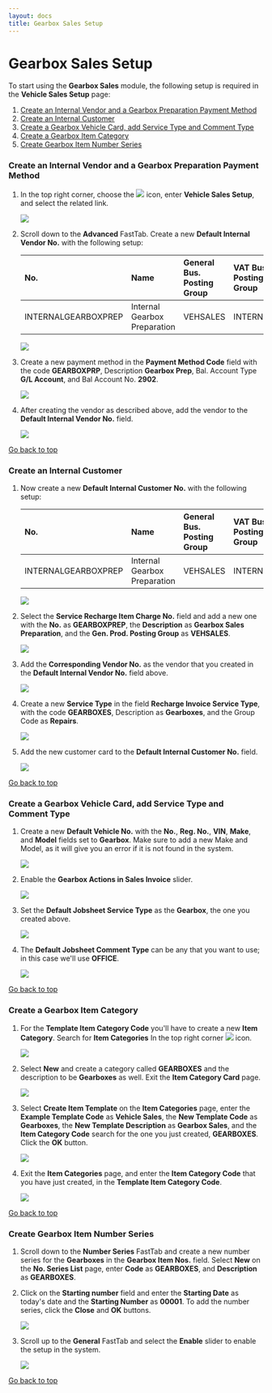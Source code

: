```yaml
---
layout: docs
title: Gearbox Sales Setup
---
```


<a name="top"></a>

# Gearbox Sales Setup
To start using the **Gearbox Sales** module, the following setup is required in the **Vehicle Sales Setup** page:

1. [Create an Internal Vendor and a Gearbox Preparation Payment Method](#create-an-internal-vendor-and-a-gearbox-preparation-payment-method)
2. [Create an Internal Customer](#create-an-internal-customer)
3. [Create a Gearbox Vehicle Card&#44; add Service Type and Comment Type](#create-a-gearbox-vehicle-card-add-service-type-and-comment-type)
4. [Create a Gearbox Item Category](#create-a-gearbox-item-category)
5. [Create Gearbox Item Number Series](#create-gearbox-item-number-series)

### Create an Internal Vendor and a Gearbox Preparation Payment Method
1. In the top right corner, choose the ![](media/search_icon.png) icon, enter **Vehicle Sales Setup**, and select the related link.

   ![](media/garagehive-gearbox-sales-setup1.gif)

2. Scroll down to the **Advanced** FastTab. Create a new **Default Internal Vendor No.** with the following setup:

   | No.                 | Name                         | General Bus. Posting Group | VAT Bus. Posting Group | Vendor Posting Group |
   | :------------------ | :--------------------------- | :------------------------- | :--------------------- | :------------------- |
   | INTERNALGEARBOXPREP | Internal Gearbox Preparation | VEHSALES                   | INTERNAL               | VEHSALES             |


     ![](media/garagehive-gearbox-sales-setup2.gif)

3. Create a new payment method in the **Payment Method Code** field with the code **GEARBOXPRP**, Description **Gearbox Prep**, Bal. Account Type **G/L Account**, and Bal Account No. **2902**. 

   ![](media/garagehive-gearbox-sales-setup3.gif)

4. After creating the vendor as described above, add the vendor to the **Default Internal Vendor No.** field.

   ![](media/garagehive-gearbox-sales-setup4.png)

[Go back to top](#top)

### Create an Internal Customer
1. Now create a new **Default Internal Customer No.** with the following setup:

   | No.                 | Name                         | General Bus. Posting Group | VAT Bus. Posting Group | Customer Posting Group | Promote Sell-to Cust. on Invoice |
   | :------------------ | :--------------------------- | :------------------------- | :--------------------- | :--------------------- | :------------------------------- |
   | INTERNALGEARBOXPREP | Internal Gearbox Preparation | VEHSALES                   | INTERNAL               | VEHSALES               | Enable                           |


     ![](media/garagehive-gearbox-sales-setup5.gif)

2. Select the **Service Recharge Item Charge No.** field and add a new one with the **No.** as **GEARBOXPREP**, the **Description** as **Gearbox Sales Preparation**, and the **Gen. Prod. Posting Group** as **VEHSALES**.

   ![](media/garagehive-gearbox-sales-setup6.gif)

3. Add the **Corresponding Vendor No.** as the vendor that you created in the **Default Internal Vendor No.** field above.

   ![](media/garagehive-gearbox-sales-setup7.gif)

4. Create a new **Service Type** in the field **Recharge Invoice Service Type**, with the code **GEARBOXES**, Description as **Gearboxes**, and the Group Code as **Repairs**.

   ![](media/garagehive-gearbox-sales-setup8.gif)
   
5. Add the new customer card to the **Default Internal Customer No.** field.

   ![](media/garagehive-gearbox-sales-setup9.png)

[Go back to top](#top)

### Create a Gearbox Vehicle Card, add Service Type and Comment Type
1. Create a new **Default Vehicle No.** with the **No.**, **Reg. No.**, **VIN**, **Make**, and **Model** fields set to **Gearbox**. Make sure to add a new Make and Model, as it will give you an error if it is not found in the system.

   ![](media/garagehive-gearbox-sales-setup10.gif)

2. Enable the **Gearbox Actions in Sales Invoice** slider.

   ![](media/garagehive-gearbox-sales-setup11.png)

3. Set the **Default Jobsheet Service Type** as the **Gearbox**, the one you created above.

   ![](media/garagehive-gearbox-sales-setup12.png)

4. The **Default Jobsheet Comment Type** can be any that you want to use; in this case we'll use **OFFICE**.

   ![](media/garagehive-gearbox-sales-setup13.png)

[Go back to top](#top)

### Create a Gearbox Item Category
1. For the **Template Item Category Code** you'll have to create a new **Item Category**. Search for **Item Categories** In the top right corner ![](media/search_icon.png) icon.

   ![](media/garagehive-gearbox-sales-setup14.png)

2. Select **New** and create a category called **GEARBOXES** and the description to be **Gearboxes** as well. Exit the **Item Category Card** page.

   ![](media/garagehive-gearbox-sales-setup15.gif)

3. Select **Create Item Template** on the **Item Categories** page, enter the **Example Template Code** as **Vehicle Sales**, the **New Template Code** as **Gearboxes**, the **New Template Description** as **Gearbox Sales**, and the **Item Category Code** search for the one you just created, **GEARBOXES**. Click the **OK** button.

   ![](media/garagehive-gearbox-sales-setup16.gif)

4. Exit the **Item Categories** page, and enter the **Item Category Code** that you have just created, in the **Template Item Category Code**.

   ![](media/garagehive-gearbox-sales-setup16.gif)

[Go back to top](#top)

### Create Gearbox Item Number Series
1. Scroll down to the **Number Series** FastTab and create a new number series for the **Gearboxes** in the **Gearbox Item Nos.** field. Select **New** on the **No. Series List** page, enter **Code** as **GEARBOXES**, and **Description** as **GEARBOXES**.
2. Click on the **Starting number** field and enter the **Starting Date** as today's date and the **Starting Number** as **00001**. To add the number series, click the **Close** and **OK** buttons.

   ![](media/garagehive-gearbox-sales-setup17.gif)

3. Scroll up to the **General** FastTab and select the **Enable** slider to enable the setup in the system.

   ![](media/garagehive-gearbox-sales-setup18.png)


[Go back to top](#top)
